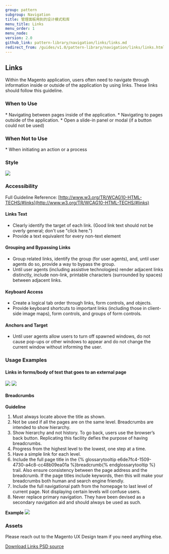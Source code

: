 ```yaml
---
group: pattern
subgroup: Navigation
title: 管理面板用到的设计模式和库
menu_title: Links
menu_order: 1
menu_node: 
version: 2.0
github_link: pattern-library/navigation/links/links.md
redirect_from: /guides/v1.0/pattern-library/navigation/links/links.html
---
```


## Links
Within the Magento application, users often need to navigate through information inside or outside of the application by using links. These links should follow this guideline.

<h3 id="when-to-use">When to Use</h3>
* Navigating between pages inside of the application.
* Navigating to pages outside of the application.
* Open a slide-in panel or modal (if a button could not be used)

<h3 id="when-not-to-use">When Not to Use</h3>
* When initiating an action or a process

<h3 id="style">Style</h3>

<img src="img/style.png">

<h3 id="accesibility">Accessibility</h3>

Full Guideline Reference: [http://www.w3.org/TR/WCAG10-HTML-TECHS/#links](http://www.w3.org/TR/WCAG10-HTML-TECHS/#links)

#### Links Text
* Clearly identify the target of each link. (Good link text should not be overly general; don't use "click here.")
* Provide a text equivalent for every non-text element

#### Grouping and Bypassing Links 
* Group related links, identify the group (for user agents), and, until user agents do so, provide a way to bypass the group. 
* Until user agents (including assistive technologies) render adjacent links distinctly, include non-link, printable characters (surrounded by spaces) between adjacent links. 

#### Keyboard Access
* Create a logical tab order through links, form controls, and objects.
* Provide keyboard shortcuts to important links (including those in client-side image maps), form controls, and groups of form controls.

#### Anchors and Target
* Until user agents allow users to turn off spawned windows, do not cause pop-ups or other windows to appear and do not change the current window without informing the user. 

<h3 id="examples"> Usage Examples </h3>

#### Links in forms/body of text that goes to an external page

<img src="img/example1.png">

<img src="img/example3.png">


#### Breadcrumbs

**Guideline**

1. Must always locate above the title as shown.
2. Not be used if all the pages are on the same level. Breadcrumbs are intended to show hierarchy.
3. Show hierarchy and not history. To go back, users use the browser’s back button. Replicating this facility defies the purpose of having breadcrumbs.
4. Progress from the highest level to the lowest, one step at a time.
5. Have a simple link for each level. 
6. Include the full page title in the {% glossarytooltip e6de7fc4-1509-4730-a4c8-cc48b09ea01a %}breadcrumb{% endglossarytooltip %} trail. Also ensure consistency between the page address and the breadcrumb. If the page titles include keywords, then this will make your breadcrumbs both human and search engine friendly.
7. Include the full navigational path from the homepage to last level of current page. Not displaying certain levels will confuse users.
8. Never replace primary navigation. They have been devised as a secondary navigation aid and should always be used as such.

**Example**
<img src="img/example5.png">


<h3 id="assets">Assets</h3>

Please reach out to the Magento UX Design team if you need anything else.

<a href="src/magento-links.psd">Download Links PSD source</a>

